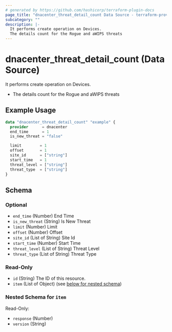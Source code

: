 ```yaml
---
# generated by https://github.com/hashicorp/terraform-plugin-docs
page_title: "dnacenter_threat_detail_count Data Source - terraform-provider-dnacenter"
subcategory: ""
description: |-
  It performs create operation on Devices.
  The details count for the Rogue and aWIPS threats
---
```


# dnacenter_threat_detail_count (Data Source)

It performs create operation on Devices.

- The details count for the Rogue and aWIPS threats

## Example Usage

```terraform
data "dnacenter_threat_detail_count" "example" {
  provider      = dnacenter
  end_time      = 1
  is_new_threat = "false"

  limit        = 1
  offset       = 1
  site_id      = ["string"]
  start_time   = 1
  threat_level = ["string"]
  threat_type  = ["string"]
}
```

<!-- schema generated by tfplugindocs -->
## Schema

### Optional

- `end_time` (Number) End Time
- `is_new_threat` (String) Is New Threat
- `limit` (Number) Limit
- `offset` (Number) Offset
- `site_id` (List of String) Site Id
- `start_time` (Number) Start Time
- `threat_level` (List of String) Threat Level
- `threat_type` (List of String) Threat Type

### Read-Only

- `id` (String) The ID of this resource.
- `item` (List of Object) (see [below for nested schema](#nestedatt--item))

<a id="nestedatt--item"></a>
### Nested Schema for `item`

Read-Only:

- `response` (Number)
- `version` (String)
